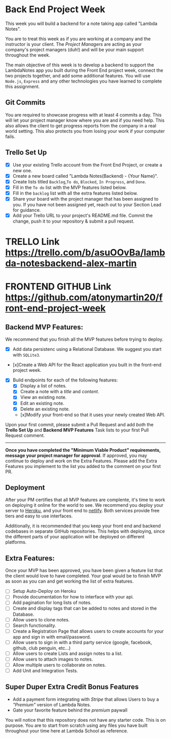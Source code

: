 # Back End Project Week

This week you will build a backend for a note taking app called "Lambda Notes".

You are to treat this week as if you are working at a company and the instructor is your client. The _Project Managers_ are acting as your company's project managers (duh!) and will be your main support throughout the week.

The main objective of this week is to develop a backend to support the LambdaNotes app you built during the Front End project week, connect the two projects together, and add some additional features. You will use `Node.js`, `Express` and any other technologies you have learned to complete this assignment.

## Git Commits

You are required to showcase progress with at least 4 commits a day. This will let your project manager know where you are and if you need help. This also allows the client to get progress reports from the company in a real world setting. This also protects you from losing your work if your computer fails.

## Trello Set Up

- [x] Use your existing Trello account from the Front End Project, or create a new one.
- [x] Create a new board called "Lambda Notes(Backend) - {Your Name}".
- [x] Create lists titled `Backlog`,`To do`, `Blocked`, `In Progress`, and `Done`.
- [x] Fill in the `To do` list with the MVP features listed below.
- [x] Fill in the `backlog` list with all the extra features listed below.
- [x] Share your board with the project manager that has been assigned to you. If you have not been assigned yet, reach out to your Section Lead for guidance.
- [x] Add your Trello URL to your project's README.md file. Commit the change, push it to your repository & submit a pull request.

# TRELLO Link https://trello.com/b/asuOOvBa/lambda-notesbackend-alex-martin
# FRONTEND GITHUB Link https://github.com/atonymartin20/front-end-project-week

## Backend MVP Features:

We recommend that you finish all the MVP features before trying to deploy.

- [x] Add data persistenc using a Relational Database. We suggest you start with `SQLite3`.
- [x]Create a Web API for the React application you built in the front-end project week.
- [x] Build endpoints for each of the following features:
  -  [x] Display a list of notes.
  - [x] Create a note with a _title_ and _content_.
  - [x] View an existing note.
  - [x] Edit an existing note.
  - [x] Delete an existing note.
  - [x]Modify your front-end so that it uses your newly created Web API.

Upon your first commit, please submit a Pull Request and add _both_ the **Trello Set Up** and **Backend MVP Features** Task lists to your first Pull Request comment.

---

**Once you have completed the "Minimum Viable Product" requirements, message your project manager for approval**. If approved, you may continue to deploy and work on the Extra Features. Please add the Extra Features you implement to the list you added to the comment on your first PR.

## Deployment

After your PM certifies that all MVP features are complente, it's time to work on deploying it online for the world to see. We recommend you deploy your server to [Heroku](https://devcenter.heroku.com/articles/getting-started-with-nodejs#introduction), and your front end to [netlify](https://www.netlify.com/blog/2016/09/29/a-step-by-step-guide-deploying-on-netlify/). Both services provide free tiers and easy to use interfaces.

Additionally, it is recommended that you keep your front end and backend codebases in separate GitHub repositories. This helps with deploying, since the different parts of your application will be deployed on different platforms.

## Extra Features:

Once your MVP has been approved, you have been given a feature list that the client would love to have completed. Your goal would be to finish MVP as soon as you can and get working the list of extra features.

- [ ] Setup Auto-Deploy on Heroku
- [ ] Provide documentation for how to interface with your api.
- [ ] Add pagination for long lists of notes.
- [ ] Create and display tags that can be added to notes and stored in the Database.
- [ ] Allow users to clone notes.
- [ ] Search functionality.
- [ ] Create a Registration Page that allows users to create accounts for your app and sign in with email/password.
- [ ] Allow users to sign in with a third party service (google, facebook, github, club penguin, etc...)
- [ ] Allow users to create Lists and assign notes to a list.
- [ ] Allow users to attach images to notes.
- [ ] Allow multiple users to collaborate on notes.
- [ ] Add Unit and Integration Tests.

## Super Duper Extra Credit Bonus Features

- Add a payment form integrating with _Stripe_ that allows Users to buy a _"Premium"_ version of Lambda Notes.
- Gate your favorite feature behind the _premium_ paywall

You will notice that this repository does not have any starter code. This is on purpose. You are to start from scratch using any files you have built throughout your time here at Lambda School as reference.
